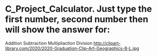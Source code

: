 # C_Project_Calculator. Just type the first number, second number then will show the answer for:
Addition
Subtraction
Multipliaction
Division
http://clipart-library.com/2020/2020-Graduation-Clip-Art-Geographics-8-L.jpg
